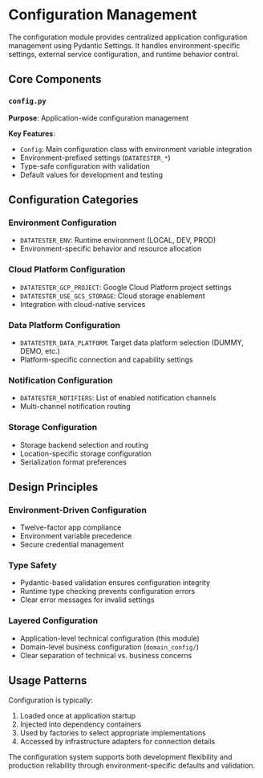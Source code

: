 # Configuration Management

The configuration module provides centralized application configuration management using Pydantic Settings. It handles environment-specific settings, external service configuration, and runtime behavior control.

## Core Components

### `config.py`
**Purpose**: Application-wide configuration management

**Key Features**:
- `Config`: Main configuration class with environment variable integration
- Environment-prefixed settings (`DATATESTER_*`)
- Type-safe configuration with validation
- Default values for development and testing

## Configuration Categories

### Environment Configuration
- `DATATESTER_ENV`: Runtime environment (LOCAL, DEV, PROD)
- Environment-specific behavior and resource allocation

### Cloud Platform Configuration
- `DATATESTER_GCP_PROJECT`: Google Cloud Platform project settings
- `DATATESTER_USE_GCS_STORAGE`: Cloud storage enablement
- Integration with cloud-native services

### Data Platform Configuration
- `DATATESTER_DATA_PLATFORM`: Target data platform selection (DUMMY, DEMO, etc.)
- Platform-specific connection and capability settings

### Notification Configuration
- `DATATESTER_NOTIFIERS`: List of enabled notification channels
- Multi-channel notification routing

### Storage Configuration
- Storage backend selection and routing
- Location-specific storage configuration
- Serialization format preferences

## Design Principles

### Environment-Driven Configuration
- Twelve-factor app compliance
- Environment variable precedence
- Secure credential management

### Type Safety
- Pydantic-based validation ensures configuration integrity
- Runtime type checking prevents configuration errors
- Clear error messages for invalid settings

### Layered Configuration
- Application-level technical configuration (this module)
- Domain-level business configuration (`domain_config/`)
- Clear separation of technical vs. business concerns

## Usage Patterns

Configuration is typically:
1. Loaded once at application startup
2. Injected into dependency containers
3. Used by factories to select appropriate implementations
4. Accessed by infrastructure adapters for connection details

The configuration system supports both development flexibility and production reliability through environment-specific defaults and validation.